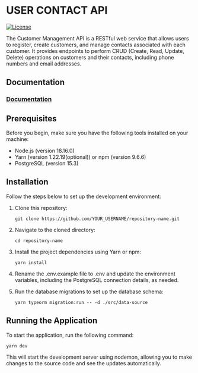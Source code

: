 # USER CONTACT API

[![License](https://img.shields.io/badge/license-MIT-blue.svg)](LICENSE)

The Customer Management API is a RESTful web service that allows users to register, create customers, and manage contacts associated with each customer. It provides endpoints to perform CRUD (Create, Read, Update, Delete) operations on customers and their contacts, including phone numbers and email addresses.

## Documentation
### <a href="https://drmatheus.github.io/user-contact-API-documentation/">Documentation</a>

## Prerequisites

Before you begin, make sure you have the following tools installed on your machine:

- Node.js (version 18.16.0)
- Yarn (version 1.22.19(optional)) or npm (version 9.6.6)
- PostgreSQL (version 15.3)

## Installation

Follow the steps below to set up the development environment:

1. Clone this repository:

   ```
   git clone https://github.com/YOUR_USERNAME/repository-name.git
   ```

2. Navigate to the cloned directory:

   ```
   cd repository-name
   ```

3. Install the project dependencies using Yarn or npm:

   ```
   yarn install
   ```

4. Rename the .env.example file to .env and update the environment variables, including the PostgreSQL connection details, as needed.

5. Run the database migrations to set up the database schema:

   ```
   yarn typeorm migration:run -- -d ./src/data-source
   ```

## Running the Application

To start the application, run the following command:<br>

```
yarn dev
```

This will start the development server using nodemon, allowing you to make changes to the source code and see the updates automatically.
